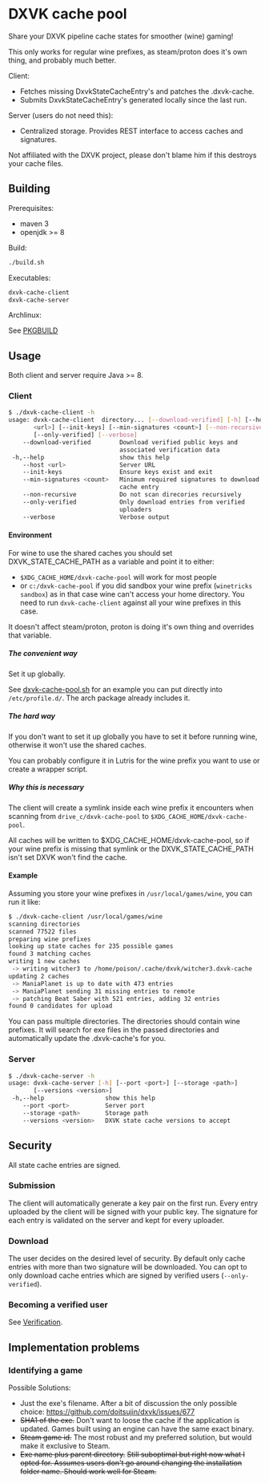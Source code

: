 # DXVK cache pool

Share your DXVK pipeline cache states for smoother (wine) gaming!

This only works for regular wine prefixes, as steam/proton does it's own thing, and probably much better.

Client:
- Fetches missing DxvkStateCacheEntry's and patches the .dxvk-cache.
- Submits DxvkStateCacheEntry's generated locally since the last run.

Server (users do not need this):
- Centralized storage. Provides REST interface to access caches and signatures.


Not affiliated with the DXVK project, please don't blame him if this destroys your cache files.

## Building

Prerequisites:
- maven 3
- openjdk >= 8

Build: 
```bash
./build.sh
```

Executables:
```bash
dxvk-cache-client
dxvk-cache-server
```

Archlinux:

See [PKGBUILD](arch/PKGBUILD)


## Usage

Both client and server require Java >= 8.

### Client

```bash
$ ./dxvk-cache-client -h
usage: dvxk-cache-client  directory... [--download-verified] [-h] [--host
       <url>] [--init-keys] [--min-signatures <count>] [--non-recursive]
       [--only-verified] [--verbose]
    --download-verified        Download verified public keys and
                               associated verification data
 -h,--help                     show this help
    --host <url>               Server URL
    --init-keys                Ensure keys exist and exit
    --min-signatures <count>   Minimum required signatures to download a
                               cache entry
    --non-recursive            Do not scan direcories recursively
    --only-verified            Only download entries from verified
                               uploaders
    --verbose                  Verbose output
```

#### Environment

For wine to use the shared caches you should set DXVK_STATE_CACHE_PATH as a variable and point it to either:
- `$XDG_CACHE_HOME/dxvk-cache-pool` will work for most people
- or `c:/dxvk-cache-pool` if you did sandbox your wine prefix (`winetricks sandbox`) as in that case wine can't access your home directory. You need to run `dxvk-cache-client` against all your wine prefixes in this case.

It doesn't affect steam/proton, proton is doing it's own thing and overrides that variable.


##### The convenient way

Set it up globally.

See [dxvk-cache-pool.sh](dxvk-cache-pool.sh) for an example you can put directly into `/etc/profile.d/`. The arch package already includes it.


##### The hard way

If you don't want to set it up globally you have to set it before running wine, otherwise it won't use the shared caches.

You can probably configure it in Lutris for the wine prefix you want to use or create a wrapper script.


##### Why this is necessary

The client will create a symlink inside each wine prefix it encounters when scanning from `drive_c/dxvk-cache-pool` to `$XDG_CACHE_HOME/dxvk-cache-pool`.

All caches will be written to $XDG_CACHE_HOME/dxvk-cache-pool, 
so if your wine prefix is missing that symlink or the DXVK_STATE_CACHE_PATH isn't set DXVK won't find the cache.


#### Example

Assuming you store your wine prefixes in `/usr/local/games/wine`, you can run it like:

```bash
$ ./dxvk-cache-client /usr/local/games/wine
scanning directories
scanned 77522 files
preparing wine prefixes
looking up state caches for 235 possible games
found 3 matching caches
writing 1 new caches
 -> writing witcher3 to /home/poison/.cache/dxvk/witcher3.dxvk-cache
updating 2 caches
 -> ManiaPlanet is up to date with 473 entries
 -> ManiaPlanet sending 31 missing entries to remote
 -> patching Beat Saber with 521 entries, adding 32 entries
found 0 candidates for upload
```

You can pass multiple directories. The directories should contain wine prefixes.
It will search for exe files in the passed directories and automatically update the .dxvk-cache's for you.


### Server
```bash
$ ./dxvk-cache-server -h
usage: dvxk-cache-server [-h] [--port <port>] [--storage <path>]
       [--versions <version>]
 -h,--help                 show this help
    --port <port>          Server port
    --storage <path>       Storage path
    --versions <version>   DXVK state cache versions to accept
```

## Security

All state cache entries are signed.


### Submission

The client will automatically generate a key pair on the first run.
Every entry uploaded by the client will be signed with your public key.
The signature for each entry is validated on the server and kept for every uploader.


### Download

The user decides on the desired level of security.
By default only cache entries with more than two signature will be downloaded.
You can opt to only download cache entries which are signed by verified users (`--only-verified`).

### Becoming a verified user

See [Verification](Verification.md).


## Implementation problems

### Identifying a game

Possible Solutions:

- Just the exe's filename. After a bit of discussion the only possible choice: https://github.com/doitsujin/dxvk/issues/677
- ~~SHA1 of the exe.~~ Don't want to loose the cache if the application is updated. Games built using an engine can have the same exact binary.
- ~~Steam game id.~~ The most robust and my preferred solution, but would make it exclusive to Steam.
- ~~Exe name plus parent directory.~~ ~~Still suboptimal but right now what I opted for. Assumes users don't go around changing the installation folder name. Should work well for Steam.~~




